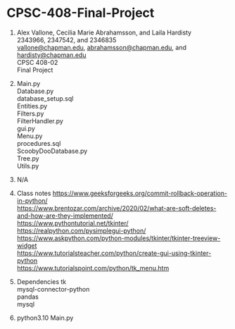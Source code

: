 # CPSC-408-Final-Project
1. Alex Vallone, Cecilia Marie Abrahamsson, and Laila Hardisty  
   2343966, 2347542, and 2346835  
   vallone@chapman.edu, abrahamsson@chapman.edu, and hardisty@chapman.edu  
   CPSC 408-02  
   Final Project  
   
2. Main.py  
   Database.py  
   database_setup.sql   
   Entities.py  
   Filters.py  
   FilterHandler.py  
   gui.py  
   Menu.py  
   procedures.sql  
   ScoobyDooDatabase.py  
   Tree.py  
   Utils.py  
   
3. N/A

4. Class notes
   https://www.geeksforgeeks.org/commit-rollback-operation-in-python/  
   https://www.brentozar.com/archive/2020/02/what-are-soft-deletes-and-how-are-they-implemented/  
   https://www.pythontutorial.net/tkinter/  
   https://realpython.com/pysimplegui-python/  
   https://www.askpython.com/python-modules/tkinter/tkinter-treeview-widget  
   https://www.tutorialsteacher.com/python/create-gui-using-tkinter-python  
   https://www.tutorialspoint.com/python/tk_menu.htm  
   
   
5. Dependencies
   tk  
   mysql-connector-python  
   pandas  
   mysql  
   
6. python3.10 Main.py
    

